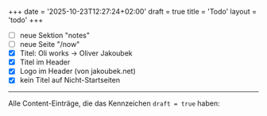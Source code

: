 +++
date = '2025-10-23T12:27:24+02:00'
draft = true
title = 'Todo'
layout = 'todo'
+++

- [ ] neue Sektion "notes"
- [ ] neue Seite "/now"
- [x] Titel: Oli works -> Oliver Jakoubek
- [x] Titel im Header
- [x] Logo im Header (von jakoubek.net)
- [x] kein Titel auf Nicht-Startseiten

---

Alle Content-Einträge, die das Kennzeichen `draft = true` haben:
